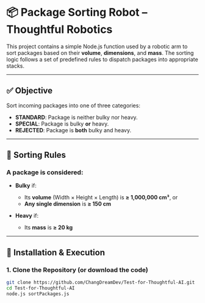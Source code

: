 # 📦 Package Sorting Robot – Thoughtful Robotics

This project contains a simple Node.js function used by a robotic arm to sort packages based on their **volume**, **dimensions**, and **mass**. The sorting logic follows a set of predefined rules to dispatch packages into appropriate stacks.

---

## ✅ Objective

Sort incoming packages into one of three categories:

- **STANDARD**: Package is neither bulky nor heavy.
- **SPECIAL**: Package is bulky **or** heavy.
- **REJECTED**: Package is **both** bulky and heavy.

---

## 🧮 Sorting Rules

### A package is considered:

- **Bulky** if:
  - Its **volume** (Width × Height × Length) is **≥ 1,000,000 cm³**, or
  - **Any single dimension** is **≥ 150 cm**

- **Heavy** if:
  - Its **mass** is **≥ 20 kg**

---

## 🚀 Installation & Execution

### 1. Clone the Repository (or download the code)

```bash
git clone https://github.com/ChangDreamDev/Test-for-Thoughtful-AI.git
cd Test-for-Thoughtful-AI
node.js sortPackages.js
